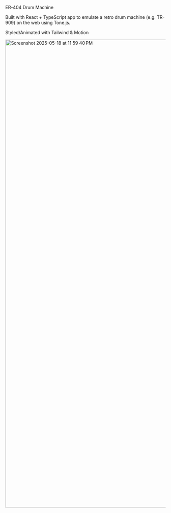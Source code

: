 ER-404 Drum Machine


Built with React + TypeScript app to emulate a retro drum machine (e.g. TR-909) on the web using Tone.js. 

Styled/Animated with Tailwind & Motion

<img width="1470" alt="Screenshot 2025-05-18 at 11 59 40 PM" src="https://github.com/user-attachments/assets/8e0280a9-b13f-40cd-af78-13d157ca8daf" />

